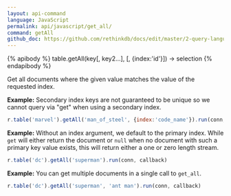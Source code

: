 ```yaml
---
layout: api-command 
language: JavaScript
permalink: api/javascript/get_all/
command: getAll
github_doc: https://github.com/rethinkdb/docs/edit/master/2-query-language/api/javascript/selecting-data/get_all.md
---
```


{% apibody %}
table.getAll(key[, key2...], [, {index:'id'}]) → selection
{% endapibody %}

Get all documents where the given value matches the value of the requested index.

__Example:__ Secondary index keys are not guaranteed to be unique so we cannot query via
"get" when using a secondary index.

```js
r.table('marvel').getAll('man_of_steel', {index:'code_name'}).run(conn, callback)
```

__Example:__ Without an index argument, we default to the primary index. While `get` will either return the document or `null` when no document with such a primary key value exists, this will return either a one or zero length stream.

```js
r.table('dc').getAll('superman').run(conn, callback)
```

__Example:__ You can get multiple documents in a single call to `get_all`.

```js
r.table('dc').getAll('superman', 'ant man').run(conn, callback)
```
